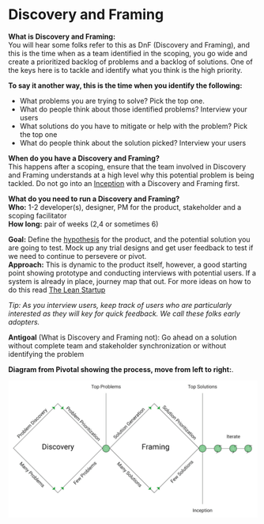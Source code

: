 # Discovery and Framing

**What is Discovery and Framing:**  
You will hear some folks refer to this as DnF \(Discovery and Framing\), and this is the time when as a team identified in the scoping, you go wide and create a prioritized backlog of problems and a backlog of solutions. One of the keys here is to tackle and identify what you think is the high priority.   
  
**To say it another way, this is the time when you identify the following:**

* What problems you are trying to solve?  Pick the top one.
* What do people think about those identified problems? Interview your users
* What solutions do you have to mitigate or help with the problem? Pick the top one
* What do people think about the solution picked? Interview your users

**When do you have a Discovery and Framing?**  
This happens after a scoping, ensure that the team involved in Discovery and Framing understands at a high level why this potential problem is being tackled. Do not go into an [Inception](inception.md) with a Discovery and Framing first.   
  
**What do you need to run a Discovery and Framing?**  
**Who:** 1-2 developer\(s\), designer, PM for the product, stakeholder and a scoping facilitator  
**How long:** pair of weeks \(2,4 or sometimes 6\)  
  
**Goal:** Define the [hypothesis](hypothesis.md) for the product, and the potential solution you are going to test. Mock up any trial designs and get user feedback to test if we need to continue to persevere or pivot.  
**Approach:** This is dynamic to the product itself, however, a good starting point showing prototype and conducting interviews with potential users. If a system is already in place, journey map that out. For more ideas on how to do this read [The Lean Startup](http://theleanstartup.com/book)  
  
_Tip: As you interview users, keep track of users who are particularly interested as they will key for quick feedback. We call these folks early adopters._  
  
**Antigoal** \(What is Discovery and Framing not\): Go ahead on a solution without complete team and stakeholder synchronization or without identifying the problem  
  
  
**Diagram from Pivotal showing the process, move from left to right:**.  

![](../.gitbook/assets/discovery-and-framing-flow.png)

